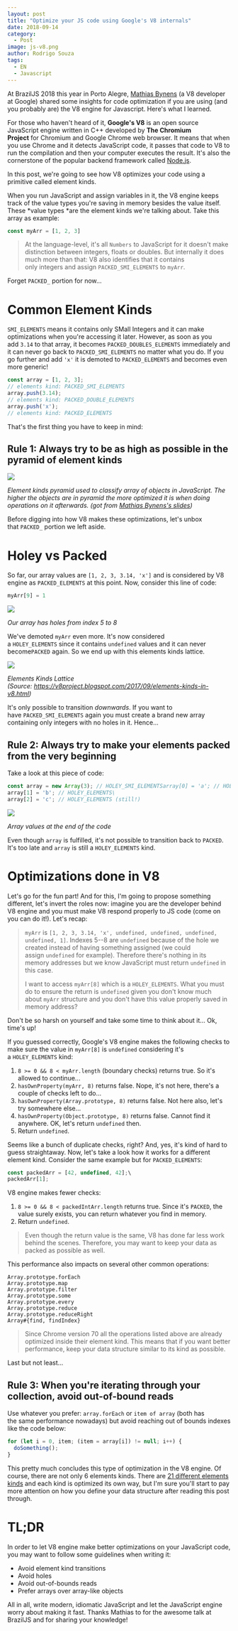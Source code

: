 ```yaml
---
layout: post
title: "Optimize your JS code using Google's V8 internals"
date: 2018-09-14
category:
  - Post
image: js-v8.png
author: Rodrigo Souza
tags:
  - EN
  - Javascript
---
```

At BrazilJS 2018 this year in Porto Alegre, [Mathias Bynens](https://github.com/mathiasbynens) (a V8 developer at Google) shared some insights for code optimization if you are using (and you probably are) the V8 engine for Javascript. Here's what I learned.

For those who haven't heard of it, **Google's V8** is an open source JavaScript engine written in C++ developed by **The Chromium Project** for Chromium and Google Chrome web browser. It means that when you use Chrome and it detects JavaScript code, it passes that code to V8 to run the compilation and then your computer executes the result. It's also the cornerstone of the popular backend framework called [Node.js](https://nodejs.org/en/).

In this post, we're going to see how V8 optimizes your code using a primitive called element kinds.

When you run JavaScript and assign variables in it, the V8 engine keeps track of the value types you're saving in memory besides the value itself. These *value types *are the element kinds we're talking about. Take this array as example:

```js
const myArr = [1, 2, 3]
```

> At the language-level, it's all `Numbers` to JavaScript for it doesn't make distinction between integers, floats or doubles. But internally it does much more than that: V8 also identifies that it contains only integers and assign `PACKED_SMI_ELEMENTS` to `myArr`.

Forget `PACKED_` portion for now...

Common Element Kinds
====================

`SMI_ELEMENTS` means it contains only SMall Integers and it can make optimizations when you're accessing it later. However, as soon as you add `3.14` to that array, it becomes `PACKED_DOUBLES_ELEMENTS` immediately and it can never go back to `PACKED_SMI_ELEMENTS` no matter what you do. If you go further and add `'x'` it is demoted to `PACKED_ELEMENTS` and becomes even more generic!

```js
const array = [1, 2, 3];
// elements kind: PACKED_SMI_ELEMENTS
array.push(3.14);
// elements kind: PACKED_DOUBLE_ELEMENTS
array.push('x');
// elements kind: PACKED_ELEMENTS
```

That's the first thing you have to keep in mind:

Rule 1: Always try to be as high as possible in the pyramid of element kinds
----------------------------------------------------------------------------

![](https://miro.medium.com/max/1082/1*Cp1eYJMl_eTSsZMYldWhHg.png)

<em>Element kinds pyramid used to classify array of objects in JavaScript. The higher the objects are in pyramid the more optimized it is when doing operations on it afterwards. (got from [Mathias Bynens's slides](https://mathiasbynens.be/))</em>

Before digging into how V8 makes these optimizations, let's unbox that `PACKED_` portion we left aside.

Holey vs Packed
===============

So far, our array values are `[1, 2, 3, 3.14, 'x']` and is considered by V8 engine as `PACKED_ELEMENTS` at this point. Now, consider this line of code:

```js
myArr[9] = 1
```

![](https://miro.medium.com/max/1400/1*qzgHNeTWglPZt1B5Cuifrw.png)

<em>Our array has holes from index 5 to 8</em>

We've demoted `myArr` even more. It's now considered a `HOLEY_ELEMENTS` since it contains `undefined` values and it can never become`PACKED` again. So we end up with this elements kinds lattice.


![](https://miro.medium.com/max/1280/1*UVqMOw7tO7_IqQNyiqiJQg.png)

<em>Elements Kinds Lattice (Source: <https://v8project.blogspot.com/2017/09/elements-kinds-in-v8.html>)</em>

It's only possible to transition *downwards*. If you want to have `PACKED_SMI_ELEMENTS` again you must create a brand new array containing only integers with no holes in it. Hence...

Rule 2: Always try to make your elements packed from the very beginning
-----------------------------------------------------------------------

Take a look at this piece of code:

```js
const array = new Array(3); // HOLEY_SMI_ELEMENTSarray[0] = 'a'; // HOLEY_ELEMENTS\
array[1] = 'b'; // HOLEY_ELEMENTS\
array[2] = 'c'; // HOLEY_ELEMENTS (still!)
```

![](https://miro.medium.com/max/600/1*2Wbyqt0vezFqu2egvfRcOA.png)

<em>Array values at the end of the code</em>

Even though `array` is fulfilled, it's not possible to transition back to `PACKED`. It's too late and `array` is still a `HOLEY_ELEMENTS` kind.

Optimizations done in V8
========================

Let's go for the fun part! And for this, I'm going to propose something different, let's invert the roles now: imagine you are the developer behind V8 engine and you must make V8 respond properly to JS code (come on you can do it!). Let's recap:

> `myArr` is `[1, 2, 3, 3.14, 'x', undefined, undefined, undefined, undefined, 1]`. Indexes 5--8 are `undefined` because of the hole we created instead of having something assigned (we could assign `undefined` for example). Therefore there's nothing in its memory addresses but we know JavaScript must return `undefined` in this case.
>
> I want to access `myArr[8]` which is a `HOLEY_ELEMENTS`. What you must do to ensure the return is `undefined` given you don't know much about `myArr` structure and you don't have this value properly saved in memory address?

Don't be so harsh on yourself and take some time to think about it... Ok, time's up!

If you guessed correctly, Google's V8 engine makes the following checks to make sure the value in `myArr[8]` is `undefined` considering it's a `HOLEY_ELEMENTS` kind:

1.  `8 >= 0 && 8 < myArr.length` (boundary checks) returns true. So it's allowed to continue...
2.  `hasOwnProperty(myArr, 8)` returns false. Nope, it's not here, there's a couple of checks left to do...
3.  `hasOwnProperty(Array.prototype, 8)` returns false. Not here also, let's try somewhere else...
4.  `hasOwnProperty(Object.prototype, 8)` returns false. Cannot find it anywhere. OK, let's return `undefined` then.
5.  Return `undefined`.

Seems like a bunch of duplicate checks, right? And, yes, it's kind of hard to guess straightaway. Now, let's take a look how it works for a different element kind. Consider the same example but for `PACKED_ELEMENTS`:

```js
const packedArr = [42, undefined, 42];\
packedArr[1];
```

V8 engine makes fewer checks:

1.  `8 >= 0 && 8 < packedIntArr.length` returns true. Since it's `PACKED`, the value surely exists, you can return whatever you find in memory.
2.  Return `undefined`.

> Even though the return value is the same, V8 has done far less work behind the scenes. Therefore, you may want to keep your data as packed as possible as well.

This performance also impacts on several other common operations:

```
Array.prototype.forEach
Array.prototype.map
Array.prototype.filter
Array.prototype.some
Array.prototype.every
Array.prototype.reduce
Array.prototype.reduceRight
Array#{find, findIndex}
```

> Since Chrome version 70 all the operations listed above are already optimized inside their element kind. This means that if you want better performance, keep your data structure similar to its kind as possible.

Last but not least...

Rule 3: When you're iterating through your collection, avoid out-of-bound reads
-------------------------------------------------------------------------------

Use whatever you prefer: `array.forEach` or `item of array` (both has the same performance nowadays) but avoid reaching out of bounds indexes like the code below:

```js
for (let i = 0, item; (item = array[i]) != null; i++) { 
  doSomething(); 
}
```

This pretty much concludes this type of optimization in the V8 engine. Of course, there are not only 6 elements kinds. There are [21 different elements kinds](https://cs.chromium.org/chromium/src/v8/src/elements-kind.h?l=14&rcl=ec37390b2ba2b4051f46f153a8cc179ed4656f5d) and each kind is optimized its own way, but I'm sure you'll start to pay more attention on how you define your data structure after reading this post through.

TL;DR
=====

In order to let V8 engine make better optimizations on your JavaScript code, you may want to follow some guidelines when writing it:

-   Avoid element kind transitions
-   Avoid holes
-   Avoid out-of-bounds reads
-   Prefer arrays over array-like objects

All in all, write modern, idiomatic JavaScript and let the JavaScript engine worry about making it fast. Thanks Mathias to for the awesome talk at BrazilJS and for sharing your knowledge!